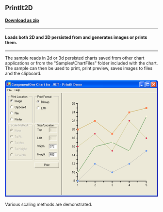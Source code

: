 ## PrintIt2D
#### [Download as zip](https://grapecity.github.io/DownGit/#/home?url=https://github.com/GrapeCity/ComponentOne-WinForms-Samples/tree/master/NetFramework\Charts\VB\PrintIt2D)
____
#### Loads both 2D and 3D persisted from and generates images or prints them.
____
The sample reads in 2d or 3d persisted charts saved from other chart applications or from the "Samples\ChartFiles" folder included with the chart.
The sample can then be used to print, print preview, saves images to files and the clipboard.

![screenshot](screenshot.png)

Various scaling methods are demonstrated.